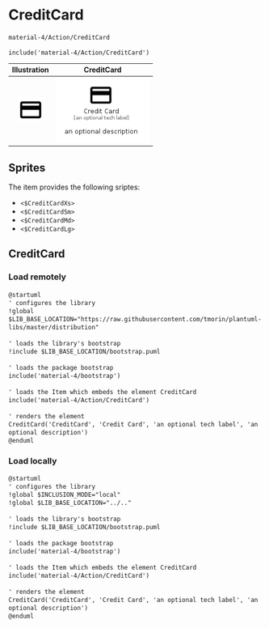 # CreditCard


```text
material-4/Action/CreditCard
```

```text
include('material-4/Action/CreditCard')
```



| Illustration | CreditCard |
| :---: | :---: |
| ![illustration for Illustration](../../material-4/Action/CreditCard.png) | ![illustration for CreditCard](../../material-4/Action/CreditCard.Local.png) |



## Sprites
The item provides the following sriptes:

- `<$CreditCardXs>`
- `<$CreditCardSm>`
- `<$CreditCardMd>`
- `<$CreditCardLg>`





## CreditCard

### Load remotely
```plantuml
@startuml
' configures the library
!global $LIB_BASE_LOCATION="https://raw.githubusercontent.com/tmorin/plantuml-libs/master/distribution"

' loads the library's bootstrap
!include $LIB_BASE_LOCATION/bootstrap.puml

' loads the package bootstrap
include('material-4/bootstrap')

' loads the Item which embeds the element CreditCard
include('material-4/Action/CreditCard')

' renders the element
CreditCard('CreditCard', 'Credit Card', 'an optional tech label', 'an optional description')
@enduml
```

### Load locally
```plantuml
@startuml
' configures the library
!global $INCLUSION_MODE="local"
!global $LIB_BASE_LOCATION="../.."

' loads the library's bootstrap
!include $LIB_BASE_LOCATION/bootstrap.puml

' loads the package bootstrap
include('material-4/bootstrap')

' loads the Item which embeds the element CreditCard
include('material-4/Action/CreditCard')

' renders the element
CreditCard('CreditCard', 'Credit Card', 'an optional tech label', 'an optional description')
@enduml
```

